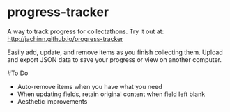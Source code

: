# progress-tracker
A way to track progress for collectathons.
Try it out at: http://jachinn.github.io/progress-tracker

Easily add, update, and remove items as you finish collecting them.
Upload and export JSON data to save your progress or view on another computer.

#To Do
- Auto-remove items when you have what you need
- When updating fields, retain original content when field left blank
- Aesthetic improvements
